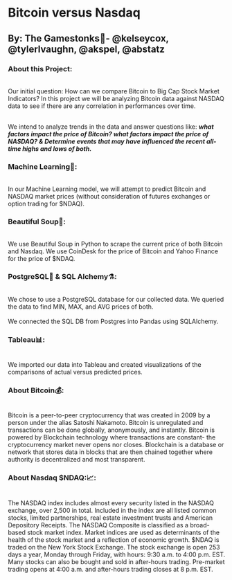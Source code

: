# Bitcoin versus Nasdaq
## By: The Gamestonks:rocket:- @kelseycox, @tylerlvaughn, @akspel, @abstatz

### About this Project:

<br>Our initial question: How can we compare Bitcoin to Big Cap Stock Market Indicators?
In this project we will be analyzing Bitcoin data against NASDAQ data to see if there are any correlation in performances over time.</br>

<br>We intend to analyze trends in the data and answer questions like: ***what factors impact the price of Bitcoin? what factors impact the price of NASDAQ? & Determine events that may have influenced the recent all-time highs and lows of both.***</br>

### Machine Learning:robot::
<br>In our Machine Learning model, we will attempt to predict Bitcoin and NASDAQ market prices (without consideration of futures exchanges or option trading for $NDAQ).</br>

### Beautiful Soup:ramen::
<br>We use Beautiful Soup in Python to scrape the current price of both Bitcoin and Nasdaq. We use CoinDesk for the price of Bitcoin and Yahoo Finance for the price of $NDAQ.</br>

### PostgreSQL:elephant: & SQL Alchemy:alembic::
<br> We chose to use a PostgreSQL database for our collected data. We queried the data to find MIN, MAX, and AVG prices of both.</br>
<br> We connected the SQL DB from Postgres into Pandas using SQLAlchemy.

### Tableau:bar_chart::
<br> We imported our data into Tableau and created visualizations of the comparisons of actual versus predicted prices.</br>

### About Bitcoin:moneybag::
<br> Bitcoin is a peer-to-peer cryptocurrency that was created in 2009 by a person under the alias Satoshi Nakamoto. Bitcoin is unregulated and transactions can be done globally, anonymously, and instantly. Bitcoin is powered by Blockchain technology where transactions are constant- the cryptocurrency market never opens nor closes. Blockchain is a database or network that stores data in blocks that are then chained together where authority is decentralized and most transparent. </br>

### About Nasdaq $NDAQ::chart_with_upwards_trend::
<br>The NASDAQ index includes almost every security listed in the NASDAQ exchange, over 2,500 in total. Included in the index are all listed common stocks, limited partnerships, real estate investment trusts and American Depository Receipts. The NASDAQ Composite is classified as a broad-based stock market index. Market indices are used as determinants of the health of the stock market and a reflection of economic growth. $NDAQ is traded on the New York Stock Exchange. The stock exchange is open 253 days a year, Monday through Friday, with hours: 9:30 a.m. to 4:00 p.m. EST. Many stocks can also be bought and sold in after-hours trading. Pre-market trading opens at 4:00 a.m. and after-hours trading closes at 8 p.m. EST.</br>
